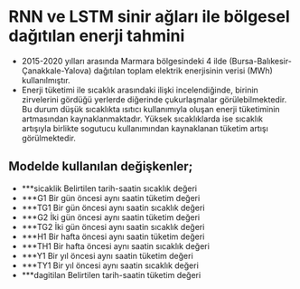 # RNN ve LSTM sinir ağları ile bölgesel dağıtılan enerji tahmini

* 2015-2020 yılları arasında Marmara bölgesindeki 4 ilde (Bursa-Balıkesir-Çanakkale-Yalova) dağıtılan toplam elektrik enerjisinin verisi (MWh) kullanılmıştır.
* Enerji tüketimi ile sıcaklık arasındaki ilişki incelendiğinde, birinin zirvelerini gördüğü yerlerde diğerinde çukurlaşmalar görülebilmektedir. Bu durum düşük sıcaklıkta ısıtıcı kullanımıyla oluşan enerji tüketiminin artmasından kaynaklanmaktadır. Yüksek sıcaklıklarda ise sıcaklık artışıyla birlikte sogutucu kullanımından kaynaklanan tüketim artışı görülmektedir.
## Modelde kullanılan değişkenler;
* ***sicaklik	Belirtilen tarih-saatin sıcaklık değeri
* ***G1	Bir gün öncesi aynı saatin tüketim değeri
* ***TG1	Bir gün öncesi aynı saatin sıcaklık değeri
* ***G2	İki gün öncesi aynı saatin tüketim değeri
* ***TG2	İki gün öncesi aynı saatin sıcaklık değeri
* ***H1	Bir hafta öncesi aynı saatin tüketim değeri
* ***TH1	Bir hafta öncesi aynı saatin sıcaklık değeri
* ***Y1	Bir yıl öncesi aynı saatin tüketim değeri
* ***TY1	Bir yıl öncesi aynı saatin sıcaklık değeri
* ***dagitilan	Belirtilen tarih-saatin tüketim değeri


